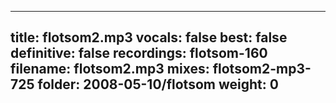 
---
title: flotsom2.mp3
vocals: false
best: false
definitive: false
recordings: flotsom-160
filename: flotsom2.mp3
mixes: flotsom2-mp3-725
folder: 2008-05-10/flotsom
weight: 0
---
